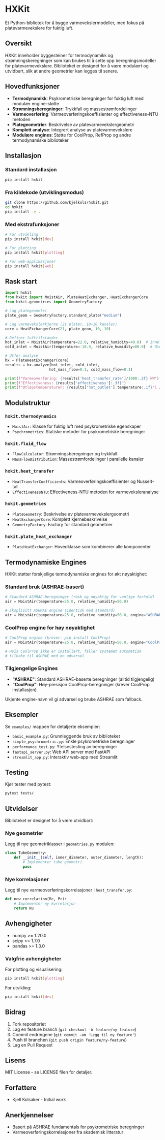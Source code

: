 # HXKit

Et Python-bibliotek for å bygge varmevekslermodeller, med fokus på platevarmevekslere for fuktig luft.

## Oversikt

HXKit inneholder byggesteiner for termodynamikk og strømningsberegninger som kan brukes til å sette opp beregningsmodeller for platevarmevekslere. Biblioteket er designet for å være modulært og utvidbart, slik at andre geometrier kan legges til senere.

## Hovedfunksjoner

- **Termodynamikk**: Psykrometriske beregninger for fuktig luft med modulær engine-støtte
- **Strømningsberegninger**: Trykkfall og massestrømfordelinger
- **Varmeoverføring**: Varmeoverføringskoeffisienter og effectiveness-NTU metoden
- **Plategeometrier**: Beskrivelse av platevarmevekslergeometri
- **Komplett analyse**: Integrert analyse av platevarmevekslere
- **Modulære engines**: Støtte for CoolProp, RefProp og andre termodynamiske biblioteker

## Installasjon

### Standard installasjon

```bash
pip install hxkit
```

### Fra kildekode (utviklingsmodus)

```bash
git clone https://github.com/kjelkols/hxkit.git
cd hxkit
pip install -e .
```

### Med ekstrafunksjoner

```bash
# For utvikling
pip install hxkit[dev]

# For plotting
pip install hxkit[plotting]

# For web-applikasjoner  
pip install hxkit[web]
```

## Rask start

```python
import hxkit
from hxkit import MoistAir, PlateHeatExchanger, HeatExchangerCore
from hxkit.geometries import GeometryFactory

# Lag plategeometri
plate_geom = GeometryFactory.standard_plate("medium")

# Lag varmevekslerkjerne (21 plater, 10+10 kanaler)
core = HeatExchangerCore(21, plate_geom, 10, 10)

# Definer lufttilstander
hot_inlet = MoistAir(temperature=22.0, relative_humidity=40.0)  # Innelluft
cold_inlet = MoistAir(temperature=-10.0, relative_humidity=80.0)  # Uteluft

# Utfør analyse
hx = PlateHeatExchanger(core)
results = hx.analyze(hot_inlet, cold_inlet, 
                    hot_mass_flow=0.1, cold_mass_flow=0.1)

print(f"Varmeoverføring: {results['heat_transfer_rate']/1000:.2f} kW")
print(f"Effectiveness: {results['effectiveness']:.3f}")
print(f"Utløpstemperaturer: {results['hot_outlet'].temperature:.1f}°C / {results['cold_outlet'].temperature:.1f}°C")
```

## Modulstruktur

### `hxkit.thermodynamics`
- `MoistAir`: Klasse for fuktig luft med psykrometriske egenskaper
- `Psychrometrics`: Statiske metoder for psykrometriske beregninger

### `hxkit.fluid_flow`
- `FlowCalculator`: Strømningsberegninger og trykkfall
- `MassFlowDistribution`: Massestrømfordelinger i parallelle kanaler

### `hxkit.heat_transfer`
- `HeatTransferCoefficients`: Varmeoverføringskoeffisienter og Nusselt-tall
- `EffectivenessNTU`: Effectiveness-NTU metoden for varmeveksleranalyse

### `hxkit.geometries`
- `PlateGeometry`: Beskrivelse av platevarmevekslergeometri
- `HeatExchangerCore`: Komplett kjernebeskrivelse
- `GeometryFactory`: Factory for standard geometrier

### `hxkit.plate_heat_exchanger`
- `PlateHeatExchanger`: Hovedklasse som kombinerer alle komponenter

## Termodynamiske Engines

HXKit støtter forskjellige termodynamiske engines for økt nøyaktighet:

### Standard bruk (ASHRAE-basert)
```python
# Standard ASHRAE-beregninger (rask og nøyaktig for vanlige forhold)
air = MoistAir(temperature=25.0, relative_humidity=50.0)

# Eksplisitt ASHRAE engine (identisk med standard)
air = MoistAir(temperature=25.0, relative_humidity=50.0, engine="ASHRAE")
```

### CoolProp engine for høy nøyaktighet
```python
# CoolProp engine (krever: pip install CoolProp)
air = MoistAir(temperature=25.0, relative_humidity=50.0, engine="CoolProp")

# Hvis CoolProp ikke er installert, faller systemet automatisk 
# tilbake til ASHRAE med en advarsel
```

### Tilgjengelige Engines
- **"ASHRAE"**: Standard ASHRAE-baserte beregninger (alltid tilgjengelig)
- **"CoolProp"**: Høy-presisjon CoolProp-beregninger (krever CoolProp installasjon)

Ukjente engine-navn vil gi advarsel og bruke ASHRAE som fallback.

## Eksempler

Se `examples/` mappen for detaljerte eksempler:

- `basic_example.py`: Grunnleggende bruk av biblioteket  
- `simple_psychrometric.py`: Enkle psykrometriske beregninger
- `performance_test.py`: Ytelsestesting av beregninger
- `fastapi_server.py`: Web API server med FastAPI
- `streamlit_app.py`: Interaktiv web-app med Streamlit

## Testing

Kjør tester med pytest:

```bash
pytest tests/
```

## Utvidelser

Biblioteket er designet for å være utvidbart:

### Nye geometrier
Legg til nye geometriklasser i `geometries.py` modulen:

```python
class TubeGeometry:
    def __init__(self, inner_diameter, outer_diameter, length):
        # Implementer tube geometri
        pass
```

### Nye korrelasjoner
Legg til nye varmeoverføringskorrelasjoner i `heat_transfer.py`:

```python
def new_correlation(Re, Pr):
    # Implementer ny korrelasjon
    return Nu
```

## Avhengigheter

- numpy >= 1.20.0
- scipy >= 1.7.0  
- pandas >= 1.3.0

### Valgfrie avhengigheter

For plotting og visualisering:
```bash
pip install hxkit[plotting]
```

For utvikling:
```bash
pip install hxkit[dev]
```

## Bidrag

1. Fork repositoriet
2. Lag en feature branch (`git checkout -b feature/ny-feature`)
3. Commit endringene (`git commit -am 'Legg til ny feature'`)
4. Push til branchen (`git push origin feature/ny-feature`)
5. Lag en Pull Request

## Lisens

MIT License - se LICENSE filen for detaljer.

## Forfattere

- Kjell Kolsaker - Initial work

## Anerkjennelser

- Basert på ASHRAE fundamentals for psykrometriske beregninger
- Varmeoverføringskorrelasjoner fra akademisk litteratur